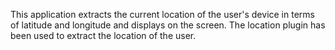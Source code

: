 
This application extracts the current location of the user's device in terms of latitude and longitude and displays on the screen. The location plugin has been used to extract the location of the user. 
